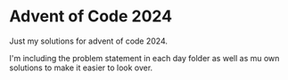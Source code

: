 # Advent of Code 2024

Just my solutions for advent of code 2024.

I'm including the problem statement in each day folder as well as mu own solutions to make it easier to look over.